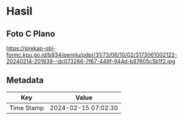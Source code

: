 # Hasil

## Foto C Plano

https://sirekap-obj-formc.kpu.go.id/b934/pemilu/pdpr/31/73/06/10/02/3173061002122-20240214-201939--dc073266-7f67-449f-944d-b87605c5b1f2.jpg


## Metadata

| Key        | Value               |
| ---------- | ------------------- |
| Time Stamp | 2024-02-15 07:02:30 |



